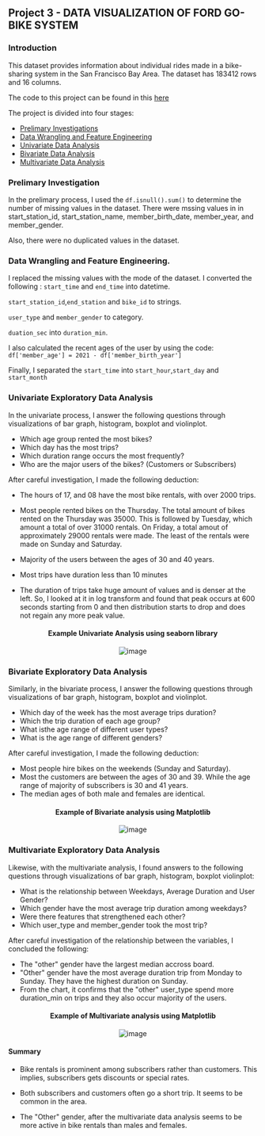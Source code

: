 ## Project 3 - DATA VISUALIZATION  OF FORD GO-BIKE SYSTEM

### Introduction

This dataset provides information about individual rides made in a bike-sharing system in the San Francisco Bay Area. The dataset has 183412 rows and 16 columns.

The code to this project can be found  in this [here](https://github.com/Eben-Success/Udacity_Data_Analysis_Projects/tree/master/Project%203)

The project is divided into four stages:
- [Prelimary Investigations](#investigation)
- [Data Wrangling and Feature Engineering](#wrangling)
- [Univariate Data Analysis](#univariate)
- [Bivariate Data Analysis](#bivariate)
- [Multivariate Data Analysis](#multivariate)


### <a id="investigating">Prelimary Investigation</a>
In the prelimary process, I used the ```df.isnull().sum()``` to determine the number of missing values in the dataset. There were mssing values in  in start_station_id, start_station_name, member_birth_date, member_year, and member_gender.

Also, there were no duplicated values in the dataset.

### <a id="wrangling">Data Wrangling and Feature Engineering.</a> 
I replaced the missing values with the  mode of the dataset.
I converted the following :
```start_time```  and ```end_time``` into datetime.

```start_station_id```,```end_station``` and ```bike_id``` to strings.

 ```user_type```  and ```member_gender``` to category.

```duation_sec``` into ```duration_min```.

I also calculated the recent ages of the user by using the code: ```df['member_age'] = 2021 - df['member_birth_year']```

Finally, I separated the   ```start_time``` into ```start_hour```,```start_day```  and  ```start_month``` 



### <a id="univariate">Univariate Exploratory Data Analysis</a>

In the univariate process, I answer the following questions through visualizations of bar graph, histogram, boxplot and violinplot.

- Which age group rented the most bikes?
- Which day has the most trips?
- Which duration range occurs the most frequently?
- Who are the major users of the bikes? (Customers or Subscribers)

After careful investigation, I made the following deduction:
- The hours of 17, and 08 have the most bike rentals, with over 2000 trips.

- Most people rented bikes on the Thursday. The total amount of bikes rented on the Thursday was 35000. This is followed by Tuesday, which amount a total of over 31000 rentals. On Friday,  a total amout of approximately 29000 rentals were made. The least of the rentals were made on Sunday and Saturday.
- Majority of the users between the ages of 30 and 40 years.
- Most trips have duration less than 10 minutes
- The duration of trips take huge amount of values and is denser at the left. So, I looked at it in log transform and found that peak occurs at 600 seconds starting from 0 and then distribution starts to drop and does not regain any more peak value.

<div align="center" >
 <h4>Example Univariate Analysis using seaborn library</h4>
 
 ![image](https://user-images.githubusercontent.com/71809927/202839950-b3eb8693-85d3-46a8-9b10-9a22a30e0c89.png)

</div>



### <a id="bivariate">Bivariate Exploratory Data Analysis</a>
Similarly, in the bivariate process, I answer the following questions through visualizations of bar graph, histogram, boxplot and violinplot.

- Which day of the week has the most average trips duration?
- Which the trip duration of each age group?
- What isthe age range of different user types?
- What is the age range of different genders?

After careful investigation, I made the following deduction:
- Most people hire bikes on the weekends (Sunday and Saturday).
- Most the customers are between the ages of 30 and 39. While the age range of  majority of subscribers is 30 and 41 years. 
- The median ages of both male and females are identical. 

<div align="center" >
 <h4>Example of Bivariate analysis using Matplotlib</h4>
 
 ![image](https://user-images.githubusercontent.com/71809927/202840089-b3f60fb7-46ef-4121-a7fc-05584fd78484.png)

 
</div>




### <a id="multivariate">Multivariate Exploratory Data Analysis</a>

Likewise, with the multivariate analysis, I found answers to the following questions through visualizations of bar graph, histogram, boxplot violinplot:
- What is the relationship between Weekdays, Average Duration and User Gender?
- Which gender have the most average trip duration among weekdays?
- Were there features that strengthened each other?
- Which user_type and member_gender took the most trip?

After careful investigation of the relationship between the variables, I concluded the following:
* The  "other" gender have the largest median accross board.
* "Other" gender have the most average duration trip from Monday to Sunday. They have the highest duration on Sunday.
* From the chart, it confirms that the "other" user_type spend more duration_min on trips and they also occur majority of the users.

<div align="center" >
 <h4>Example of Multivariate analysis using Matplotlib</h4>
 
 ![image](https://user-images.githubusercontent.com/71809927/202840630-08fc78d9-b527-453b-8546-82bb11acb707.png)
 
</div>




#### Summary
* Bike rentals is prominent among subscribers rather than customers. This implies, subscribers gets discounts or special rates.

* Both subscribers and customers often go a short trip. It seems to be common in the area. 

* The "Other" gender, after the multivariate data analysis seems to be more active in bike rentals than males and females.




